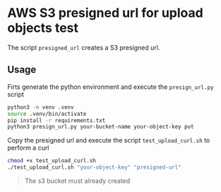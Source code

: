 # AWS S3 presigned url for upload objects test


The script `presigned_url` creates a S3 presigned url.


## Usage

Firts generate the python environment and execute the `presign_url.py` script
```sh
python3 -m venv .venv
source .venv/bin/activate
pip install -r requirements.txt
python3 presign_url.py your-bucket-name your-object-key put
```

Copy the presigned url and execute the script `test_upload_curl.sh` to perform a curl

```sh
chmod +x test_upload_curl.sh
./test_upload_curl.sh "your-object-key" "presigned-url"
```

> The s3 bucket must already created